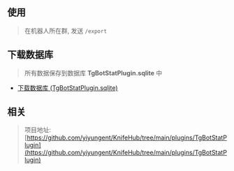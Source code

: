 


## 使用


> 在机器人所在群, 发送 `/export`


## 下载数据库

> 所有数据保存到数据库 **TgBotStatPlugin.sqlite** 中

- [下载数据库 (TgBotStatPlugin.sqlite)](/api/Plugins/TgBotStatPlugin/Download)




## 相关

> 项目地址: [https://github.com/yiyungent/KnifeHub/tree/main/plugins/TgBotStatPlugin](https://github.com/yiyungent/KnifeHub/tree/main/plugins/TgBotStatPlugin)             


<!-- Matomo Image Tracker-->
<img referrerpolicy="no-referrer-when-downgrade" src="https://matomo.moeci.com/matomo.php?idsite=2&amp;rec=1&amp;action_name=Plugins.TgBotStatPlugin-v0.1.1.README" style="border:0" alt="" />
<!-- End Matomo -->
